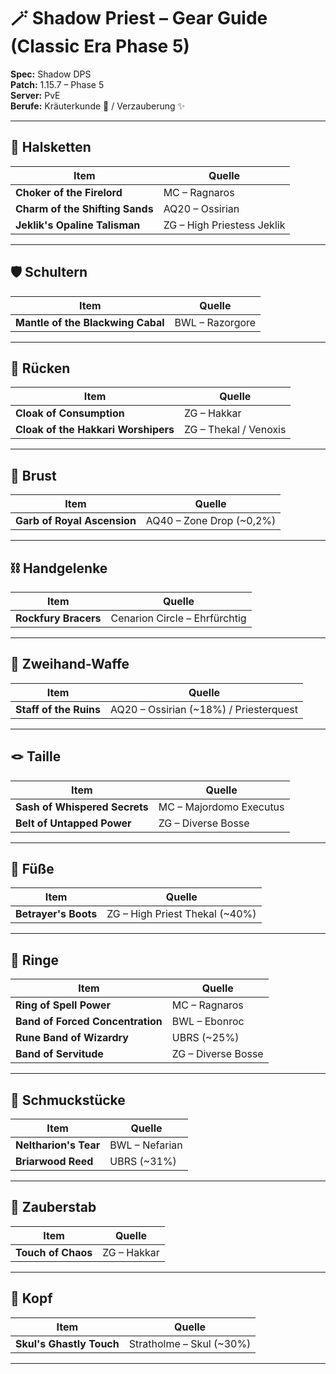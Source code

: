 # 🪄 Shadow Priest – Gear Guide (Classic Era Phase 5)

**Spec:** Shadow DPS  
**Patch:** 1.15.7 – Phase 5  
**Server:** PvE  
**Berufe:** Kräuterkunde 🌿 / Verzauberung ✨  

---

## 🧿 Halsketten
| Item | Quelle |
|------|--------|
| **Choker of the Firelord** | MC – Ragnaros |
| **Charm of the Shifting Sands** | AQ20 – Ossirian |
| **Jeklik's Opaline Talisman** | ZG – High Priestess Jeklik |

---

## 🛡️ Schultern
| Item | Quelle |
|------|--------|
| **Mantle of the Blackwing Cabal** | BWL – Razorgore |

---

## 🧥 Rücken
| Item | Quelle |
|------|--------|
| **Cloak of Consumption** | ZG – Hakkar |
| **Cloak of the Hakkari Worshipers** | ZG – Thekal / Venoxis |

---

## 🥼 Brust
| Item | Quelle |
|------|--------|
| **Garb of Royal Ascension** | AQ40 – Zone Drop (~0,2%) |

---

## ⛓️ Handgelenke
| Item | Quelle |
|------|--------|
| **Rockfury Bracers** | Cenarion Circle – Ehrfürchtig |

---

## 🔮 Zweihand-Waffe
| Item | Quelle |
|------|--------|
| **Staff of the Ruins** | AQ20 – Ossirian (~18%) / Priesterquest |

---

## 🪢 Taille
| Item | Quelle |
|------|--------|
| **Sash of Whispered Secrets** | MC – Majordomo Executus |
| **Belt of Untapped Power** | ZG – Diverse Bosse |

---

## 🥾 Füße
| Item | Quelle |
|------|--------|
| **Betrayer's Boots** | ZG – High Priest Thekal (~40%) |

---

## 💍 Ringe
| Item | Quelle |
|------|--------|
| **Ring of Spell Power** | MC – Ragnaros |
| **Band of Forced Concentration** | BWL – Ebonroc |
| **Rune Band of Wizardry** | UBRS (~25%) |
| **Band of Servitude** | ZG – Diverse Bosse |

---

## 📜 Schmuckstücke
| Item | Quelle |
|------|--------|
| **Neltharion's Tear** | BWL – Nefarian |
| **Briarwood Reed** | UBRS (~31%) |

---

## 🔫 Zauberstab
| Item | Quelle |
|------|--------|
| **Touch of Chaos** | ZG – Hakkar |

---

## 👑 Kopf
| Item | Quelle |
|------|--------|
| **Skul's Ghastly Touch** | Stratholme – Skul (~30%) |

---
